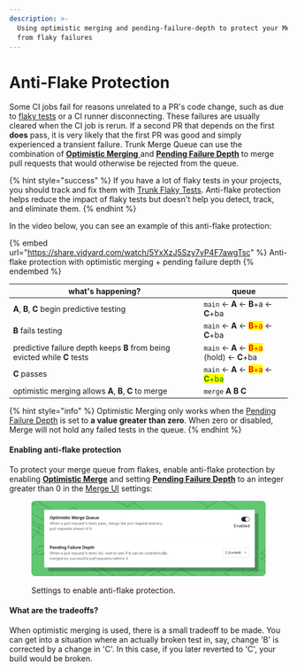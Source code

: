 ```yaml
---
description: >-
  Using optimistic merging and pending-failure-depth to protect your Merge Queue
  from flaky failures
---
```


# Anti-Flake Protection

Some CI jobs fail for reasons unrelated to a PR's code change, such as due to [flaky tests](https://trunk.io/blog/the-ultimate-guide-to-flaky-tests) or a CI runner disconnecting. These failures are usually cleared when the CI job is rerun. If a second PR that depends on the first **does** pass, it is very likely that the first PR was good and simply experienced a transient failure. Trunk Merge Queue can use the combination of [**Optimistic Merging** ](optimistic-merging.md)and [**Pending Failure Depth**](anti-flake-protection.md#pending-failure-depth) to merge pull requests that would otherwise be rejected from the queue.&#x20;

{% hint style="success" %}
If you have a lot of flaky tests in your projects, you should track and fix them with [Trunk Flaky Tests](../../flaky-tests/overview.md). Anti-flake protection helps reduce the impact of flaky tests but doesn't help you detect, track, and eliminate them.
{% endhint %}

In the video below, you can see an example of this anti-flake protection:

{% embed url="https://share.vidyard.com/watch/5YxXzJ5Szy7vP4F7awgTsc" %}
Anti-flake protection with optimistic merging + pending failure depth
{% endembed %}

<table><thead><tr><th width="331">what's happening?</th><th>queue</th></tr></thead><tbody><tr><td><strong>A</strong>, <strong>B</strong>, <strong>C</strong> begin predictive testing</td><td><code>main</code> &#x3C;- <strong>A</strong> &#x3C;- <strong>B</strong>+a &#x3C;- <strong>C</strong>+ba</td></tr><tr><td><strong>B</strong> fails testing</td><td><code>main</code> &#x3C;- <strong>A</strong> &#x3C;- <mark style="color:red;"><strong>B</strong>+a</mark> &#x3C;- <strong>C</strong>+ba</td></tr><tr><td>predictive failure depth keeps <strong>B</strong> from being evicted while <strong>C</strong> tests</td><td><code>main</code> &#x3C;- <strong>A</strong> &#x3C;- <mark style="color:red;"><strong>B</strong>+a</mark> (hold) &#x3C;- <strong>C</strong>+ba</td></tr><tr><td><strong>C</strong> passes</td><td><code>main</code> &#x3C;- <strong>A</strong> &#x3C;- <mark style="color:red;"><strong>B</strong>+a</mark> &#x3C;- <mark style="color:green;"><strong>C</strong>+ba</mark></td></tr><tr><td>optimistic merging allows <strong>A</strong>, <strong>B</strong>, <strong>C</strong> to merge</td><td><code>merge</code> <strong>A B C</strong></td></tr></tbody></table>

{% hint style="info" %}
Optimistic Merging only works when the [Pending Failure Depth](anti-flake-protection.md#pending-failure-depth) is set to **a value greater than zero**. When zero or disabled, Merge will not hold any failed tests in the queue.
{% endhint %}

#### Enabling anti-flake protection

To protect your merge queue from flakes, enable anti-flake protection by enabling [**Optimistic Merge**](optimistic-merging.md) and setting [**Pending Failure Depth**](pending-failure-depth.md) to an integer greater than 0 in the [Merge UI](../managing-merge-queue/using-the-webapp.md) settings:

<figure><img src="../../.gitbook/assets/merge-anti-flake-protection.png" alt=""><figcaption><p>Settings to enable anti-flake protection.</p></figcaption></figure>

#### What are the tradeoffs?

When optimistic merging is used, there is a small tradeoff to be made. You can get into a situation where an actually broken test in, say, change 'B' is corrected by a change in 'C'. In this case, if you later reverted to 'C', your build would be broken.
